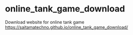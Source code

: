 # online_tank_game_download
Download website for online tank game<br>
<a href="https://saitamatechno.github.io/online_tank_game_download/">https://saitamatechno.github.io/online_tank_game_download/</a>
